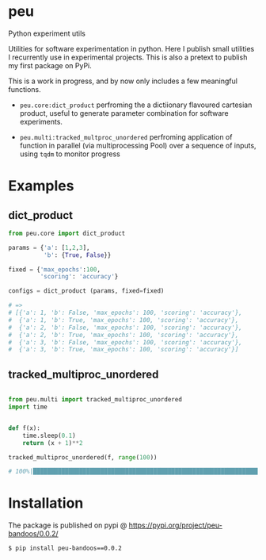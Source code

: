 # peu
Python experiment utils

Utilities for software experimentation in python.
Here I publish small utilities I recurrently use in experimental projects.
This is also a pretext to publish my first package on PyPi.

This is a work in progress, and by now only includes a few
meaningful functions.
- `peu.core:dict_product` perfroming the a dictiionary flavoured
  cartesian product, useful to generate parameter combination for
  software experiments.

- `peu.multi:tracked_multproc_unordered` perfroming application of
  function in parallel (via multiprocessing Pool) over a sequence of
  inputs, using `tqdm` to monitor progress

# Examples

## dict_product
```python
from peu.core import dict_product

params = {'a': [1,2,3],
          'b': {True, False}}

fixed = {'max_epochs':100,
         'scoring': 'accuracy'}

configs = dict_product (params, fixed=fixed)

# =>
# [{'a': 1, 'b': False, 'max_epochs': 100, 'scoring': 'accuracy'},
#  {'a': 1, 'b': True, 'max_epochs': 100, 'scoring': 'accuracy'},
#  {'a': 2, 'b': False, 'max_epochs': 100, 'scoring': 'accuracy'},
#  {'a': 2, 'b': True, 'max_epochs': 100, 'scoring': 'accuracy'},
#  {'a': 3, 'b': False, 'max_epochs': 100, 'scoring': 'accuracy'},
#  {'a': 3, 'b': True, 'max_epochs': 100, 'scoring': 'accuracy'}]

```

## tracked\_multiproc\_unordered
```python

from peu.multi import tracked_multiproc_unordered
import time


def f(x):
    time.sleep(0.1)
    return (x + 1)**2

tracked_multiproc_unordered(f, range(100))

# 100%|████████████████████████████████████████████████████████████████| 100/100 [00:01<00:00, 76.71it/s]

```



# Installation

The package is published on pypi @ https://pypi.org/project/peu-bandoos/0.0.2/

`$ pip install peu-bandoos==0.0.2`
